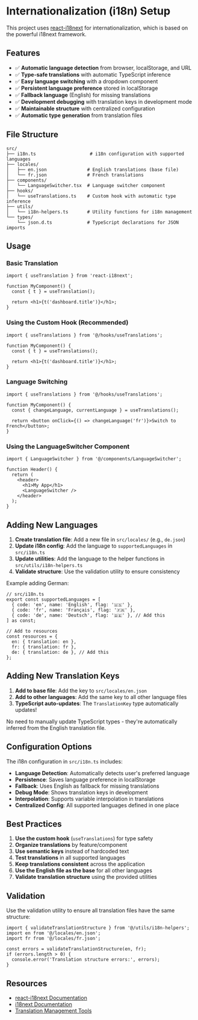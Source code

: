 # Internationalization (i18n) Setup

This project uses [react-i18next](https://react.i18next.com/) for internationalization, which is based on the powerful i18next framework.

## Features

- ✅ **Automatic language detection** from browser, localStorage, and URL
- ✅ **Type-safe translations** with automatic TypeScript inference
- ✅ **Easy language switching** with a dropdown component
- ✅ **Persistent language preference** stored in localStorage
- ✅ **Fallback language** (English) for missing translations
- ✅ **Development debugging** with translation keys in development mode
- ✅ **Maintainable structure** with centralized configuration
- ✅ **Automatic type generation** from translation files

## File Structure

```
src/
├── i18n.ts                    # i18n configuration with supported languages
├── locales/
│   ├── en.json               # English translations (base file)
│   └── fr.json               # French translations
├── components/
│   └── LanguageSwitcher.tsx  # Language switcher component
├── hooks/
│   └── useTranslations.ts    # Custom hook with automatic type inference
├── utils/
│   └── i18n-helpers.ts       # Utility functions for i18n management
└── types/
    └── json.d.ts             # TypeScript declarations for JSON imports
```

## Usage

### Basic Translation

```tsx
import { useTranslation } from 'react-i18next';

function MyComponent() {
  const { t } = useTranslation();

  return <h1>{t('dashboard.title')}</h1>;
}
```

### Using the Custom Hook (Recommended)

```tsx
import { useTranslations } from '@/hooks/useTranslations';

function MyComponent() {
  const { t } = useTranslations();

  return <h1>{t('dashboard.title')}</h1>;
}
```

### Language Switching

```tsx
import { useTranslations } from '@/hooks/useTranslations';

function MyComponent() {
  const { changeLanguage, currentLanguage } = useTranslations();

  return <button onClick={() => changeLanguage('fr')}>Switch to French</button>;
}
```

### Using the LanguageSwitcher Component

```tsx
import { LanguageSwitcher } from '@/components/LanguageSwitcher';

function Header() {
  return (
    <header>
      <h1>My App</h1>
      <LanguageSwitcher />
    </header>
  );
}
```

## Adding New Languages

1. **Create translation file**: Add a new file in `src/locales/` (e.g., `de.json`)
2. **Update i18n config**: Add the language to `supportedLanguages` in `src/i18n.ts`
3. **Update utilities**: Add the language to the helper functions in `src/utils/i18n-helpers.ts`
4. **Validate structure**: Use the validation utility to ensure consistency

Example adding German:

```tsx
// src/i18n.ts
export const supportedLanguages = [
  { code: 'en', name: 'English', flag: '🇺🇸' },
  { code: 'fr', name: 'Français', flag: '🇫🇷' },
  { code: 'de', name: 'Deutsch', flag: '🇩🇪' }, // Add this
] as const;

// Add to resources
const resources = {
  en: { translation: en },
  fr: { translation: fr },
  de: { translation: de }, // Add this
};
```

## Adding New Translation Keys

1. **Add to base file**: Add the key to `src/locales/en.json`
2. **Add to other languages**: Add the same key to all other language files
3. **TypeScript auto-updates**: The `TranslationKey` type automatically updates!

No need to manually update TypeScript types - they're automatically inferred from the English translation file.

## Configuration Options

The i18n configuration in `src/i18n.ts` includes:

- **Language Detection**: Automatically detects user's preferred language
- **Persistence**: Saves language preference in localStorage
- **Fallback**: Uses English as fallback for missing translations
- **Debug Mode**: Shows translation keys in development
- **Interpolation**: Supports variable interpolation in translations
- **Centralized Config**: All supported languages defined in one place

## Best Practices

1. **Use the custom hook** (`useTranslations`) for type safety
2. **Organize translations** by feature/component
3. **Use semantic keys** instead of hardcoded text
4. **Test translations** in all supported languages
5. **Keep translations consistent** across the application
6. **Use the English file as the base** for all other languages
7. **Validate translation structure** using the provided utilities

## Validation

Use the validation utility to ensure all translation files have the same structure:

```tsx
import { validateTranslationStructure } from '@/utils/i18n-helpers';
import en from '@/locales/en.json';
import fr from '@/locales/fr.json';

const errors = validateTranslationStructure(en, fr);
if (errors.length > 0) {
  console.error('Translation structure errors:', errors);
}
```

## Resources

- [react-i18next Documentation](https://react.i18next.com/)
- [i18next Documentation](https://www.i18next.com/)
- [Translation Management Tools](https://locize.com/)
